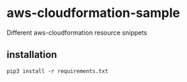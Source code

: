 # aws-cloudformation-sample
Different aws-cloudformation resource snippets

## installation

`pip3 install -r requirements.txt`
